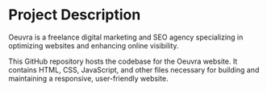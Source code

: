 # Project Description

Oeuvra is a freelance digital marketing and SEO agency specializing in optimizing websites and enhancing online visibility.

This GitHub repository hosts the codebase for the Oeuvra website. It contains HTML, CSS, JavaScript, and other files necessary for building and maintaining a responsive, user-friendly website.
